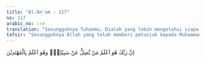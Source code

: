 ```yaml
---
title: "Al-An'am - 117"
no: 117
arabic_no: ١١٧
translation: "Sesungguhnya Tuhanmu, Dialah yang lebih mengetahui siapa yang tersesat dari jalan-Nya, dan Dia lebih mengetahui orang-orang yang mendapat petunjuk."
tafsir: "Sesungguhnya Allah yang telah memberi petunjuk kepada Muhammad dan menurunkan wahyu kepadanya. Allah mutlak mengetahui tentang siapa yang tersesat dari jalan-Nya dan siapa pula orang-orang yang memperoleh petunjuk-Nya. Oleh sebab itu, kaum Muslimin wajib berpedoman pada hukum-hukum yang telah diterangkan dalam Al-Qur'an dan menjauhkan diri dari segala macam penyelewengan dan perbuatan yang bertentangan dengan hukum-hukum Allah, karena mengikuti kemauan orang-orang yang sesat yang telah diperbudak oleh hawa nafsu, sehingga mereka tidak mengetahui lagi mana yang benar dan mana yang salah, mana yang baik dan mana yang buruk."
---
```


اِنَّ رَبَّكَ هُوَ اَعْلَمُ مَنْ يَّضِلُّ عَنْ سَبِيْلِهٖۚ وَهُوَ اَعْلَمُ بِالْمُهْتَدِيْنَ 
